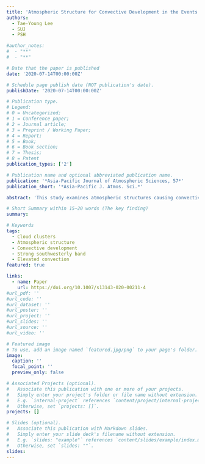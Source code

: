 ```yaml
---
title: 'Atmospheric Structure for Convective Development in the Events of Cloud Clusters over the Korean Peninsula'
authors:
  - Tae-Young Lee
  - SUJ
  - PSH

#author_notes:
#  - "**"
#  - "**"

# Date that the paper is published
date: '2020-07-14T00:00:00Z'

# Schedule page publish date (NOT publication's date).
publishDate: '2020-07-14T00:00:00Z'

# Publication type.
# Legend: 
# 0 = Uncategorized; 
# 1 = Conference paper; 
# 2 = Journal article;
# 3 = Preprint / Working Paper; 
# 4 = Report; 
# 5 = Book; 
# 6 = Book section;
# 7 = Thesis; 
# 8 = Patent
publication_types: ['2']

# Publication name and optional abbreviated publication name.
publication: '*Asia-Pacific Journal of Atmospheric Sciences, 57*'
publication_short: '*Asia-Pacific J. Atmos. Sci.*'

abstract: 'This study examines atmospheric structures causing convective development in the events of cloud cluster (CC) over the Korean peninsula using the analysis and forecast data of National Centers for Environmental Prediction (NCEP) climate forecast system reanalysis (CFSR) and observation data. Two CC types—CCs associated with meso-α-scale lows (CCMLs) and mesoscale troughs (CCMTs)—were investigated. The common atmospheric structure for convective development in CC events is comprised of i) a strong southwesterly band (SWB; a region with southwesterly wind speeds >12.5 m s−1) in the lower troposphere upstream of CCs with a mesoscale convergence zone in its exit area, ii) a layer of high-θe air in the lower troposphere near the surface extending from the southwest to SWB exit, iii) elevated height of maximum θe in the lower troposphere near and over the convergence zone, above which a convectively unstable layer exists. Generality of the above-described structure has been demonstrated via examination of composite fields. SWB plays a major role in producing the structure for convective development in CC events over the Korean peninsula mainly through i) advection of high-θe air from the southwest, and ii) significant horizontal convergence in the exit area, which can facilitate convection initiation. The two types of CC show notable differences in atmospheric structure across the boundary between high-θe air from the southwest and low-θe air in the northeast and in the mode of high-θe air transport to the region of convective development. The boundary is generally tilted northeastward with height for CCML cases, whereas it is nearly vertical for the majority of CCMT cases. This study indicates that, despite the above-mentioned differences, convective developments in both CC types can be considered as elevated convection that occurs as air parcels in an elevated layer of convective instability are lifted by upward motion in the convergence zone. For both types of CC, differential θe advection plays the key role for the occurrence of elevated layer of convective instability. And θe front in CCML events indicates the presence of elevated convective instability above it and the possibility of elevated convection provided that a lifting mechanism is available.'

# Short Summary within 15~20 words (The key finding)
summary:

# Keywords
tags:
  - Cloud clusters
  - Atmospheric structure
  - Convective development
  - Strong southwesterly band
  - Elevated convection
featured: true

links:
  - name: Paper
    url: https://doi.org/10.1007/s13143-020-00211-4
#url_pdf: ''
#url_code: ''
#url_dataset: ''
#url_poster: ''
#url_project: ''
#url_slides: ''
#url_source: ''
#url_video: ''

# Featured image
# To use, add an image named `featured.jpg/png` to your page's folder.
image:
  caption: ''
  focal_point: ''
  preview_only: false

# Associated Projects (optional).
#   Associate this publication with one or more of your projects.
#   Simply enter your project's folder or file name without extension.
#   E.g. `internal-project` references `content/project/internal-project/index.md`.
#   Otherwise, set `projects: []`.
projects: []

# Slides (optional).
#   Associate this publication with Markdown slides.
#   Simply enter your slide deck's filename without extension.
#   E.g. `slides: "example"` references `content/slides/example/index.md`.
#   Otherwise, set `slides: ""`.
slides:
---
```

